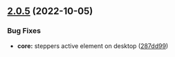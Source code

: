 ## [2.0.5](https://github.com/italia/bootstrap-italia/compare/v2.0.4...v2.0.5) (2022-10-05)

### Bug Fixes

* **core:** steppers active element on desktop ([287dd99](https://github.com/italia/bootstrap-italia/commit/287dd993813532ffc9abbe7e83ee0592d61742f9))